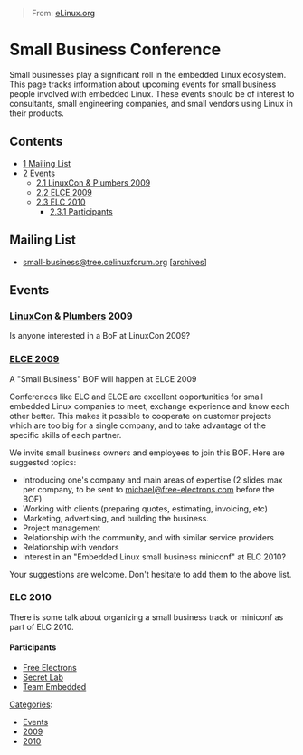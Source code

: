 > From: [eLinux.org](http://eLinux.org/Small_Business_Conference "http://eLinux.org/Small_Business_Conference")


# Small Business Conference



Small businesses play a significant roll in the embedded Linux
ecosystem. This page tracks information about upcoming events for small
business people involved with embedded Linux. These events should be of
interest to consultants, small engineering companies, and small vendors
using Linux in their products.

## Contents

-   [1 Mailing List](#mailing-list)
-   [2 Events](#events)
    -   [2.1 LinuxCon & Plumbers 2009](#linuxcon-26-plumbers-2009)
    -   [2.2 ELCE 2009](#elce-2009)
    -   [2.3 ELC 2010](#elc-2010)
        -   [2.3.1 Participants](#participants)

## Mailing List

-   [small-business@tree.celinuxforum.org](http://tree.celinuxforum.org/mailman/listinfo/small-business)
    [[archives](http://tree.celinuxforum.org/pipermail/small-business/)]

## Events

### [LinuxCon](http://events.linuxfoundation.org/component/registrationpro/?func=details&did=1) & [Plumbers](http://events.linuxfoundation.org/component/registrationpro/?func=details&did=7) 2009

Is anyone interested in a BoF at LinuxCon 2009?

### [ELCE 2009](http://www.embeddedlinuxconference.com/elc_europe09/)

A "Small Business" BOF will happen at ELCE 2009

Conferences like ELC and ELCE are excellent opportunities for small
embedded Linux companies to meet, exchange experience and know each
other better. This makes it possible to cooperate on customer projects
which are too big for a single company, and to take advantage of the
specific skills of each partner.

We invite small business owners and employees to join this BOF. Here are
suggested topics:

-   Introducing one's company and main areas of expertise (2 slides max
    per company, to be sent to michael@free-electrons.com before the
    BOF)
-   Working with clients (preparing quotes, estimating, invoicing, etc)
-   Marketing, advertising, and building the business.
-   Project management
-   Relationship with the community, and with similar service providers
-   Relationship with vendors
-   Interest in an "Embedded Linux small business miniconf" at ELC 2010?

Your suggestions are welcome. Don't hesitate to add them to the above
list.

### ELC 2010

There is some talk about organizing a small business track or miniconf
as part of ELC 2010.

#### Participants

-   [Free Electrons](http://free-electrons.com)
-   [Secret Lab](http://secretlab.ca)
-   [Team Embedded](http://team-embedded.com)


[Categories](http://eLinux.org/Special:Categories "Special:Categories"):

-   [Events](http://eLinux.org/Category:Events "Category:Events")
-   [2009](http://eLinux.org/Category:2009 "Category:2009")
-   [2010](http://eLinux.org/Category:2010 "Category:2010")

